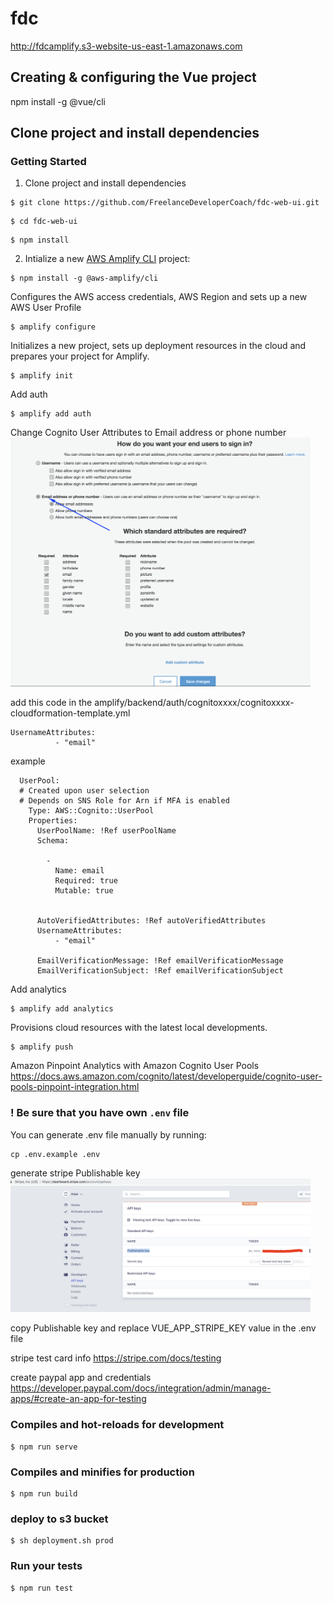 # fdc
http://fdcamplify.s3-website-us-east-1.amazonaws.com

## Creating & configuring the Vue project

npm install -g @vue/cli

## Clone project and install dependencies 

### Getting Started

1. Clone project and install dependencies 

```
$ git clone https://github.com/FreelanceDeveloperCoach/fdc-web-ui.git
```

```
$ cd fdc-web-ui
```

```
$ npm install
```

2. Intialize a new [AWS Amplify CLI](https://github.com/aws-amplify/amplify-cli) project:

```
$ npm install -g @aws-amplify/cli
```

Configures the AWS access credentials, AWS Region and sets up a new AWS User Profile
```
$ amplify configure
```

Initializes a new project, sets up deployment resources in the cloud and prepares your project for Amplify.
```
$ amplify init
```

Add auth
```
$ amplify add auth
```
Change Cognito User Attributes to Email address or phone number
<img src="documentation/img/cognitouserattributes.png" width="480px" />

add this code in the amplify/backend/auth/cognitoxxxx/cognitoxxxx-cloudformation-template.yml
```
UsernameAttributes:
          - "email"
```

example
```
  UserPool:
  # Created upon user selection
  # Depends on SNS Role for Arn if MFA is enabled
    Type: AWS::Cognito::UserPool
    Properties:
      UserPoolName: !Ref userPoolName
      Schema: 
        
        -
          Name: email
          Required: true
          Mutable: true
        
      
      AutoVerifiedAttributes: !Ref autoVerifiedAttributes
      UsernameAttributes:
          - "email"
      
      EmailVerificationMessage: !Ref emailVerificationMessage
      EmailVerificationSubject: !Ref emailVerificationSubject
```

Add analytics
```
$ amplify add analytics
```

Provisions cloud resources with the latest local developments.
```
$ amplify push
```

Amazon Pinpoint Analytics with Amazon Cognito User Pools
https://docs.aws.amazon.com/cognito/latest/developerguide/cognito-user-pools-pinpoint-integration.html


### ! Be sure that you have own `.env` file

You can generate .env file manually by running:
```
cp .env.example .env
```
generate stripe Publishable key
<img src="documentation/img/stripe.png" width="480px" />

copy Publishable key and replace VUE_APP_STRIPE_KEY value in the .env file

stripe test card info
https://stripe.com/docs/testing



create paypal app and credentials
https://developer.paypal.com/docs/integration/admin/manage-apps/#create-an-app-for-testing



### Compiles and hot-reloads for development
```
$ npm run serve
```

### Compiles and minifies for production
```
$ npm run build
```
### deploy to s3 bucket

```
$ sh deployment.sh prod
```

### Run your tests
```
$ npm run test
```
